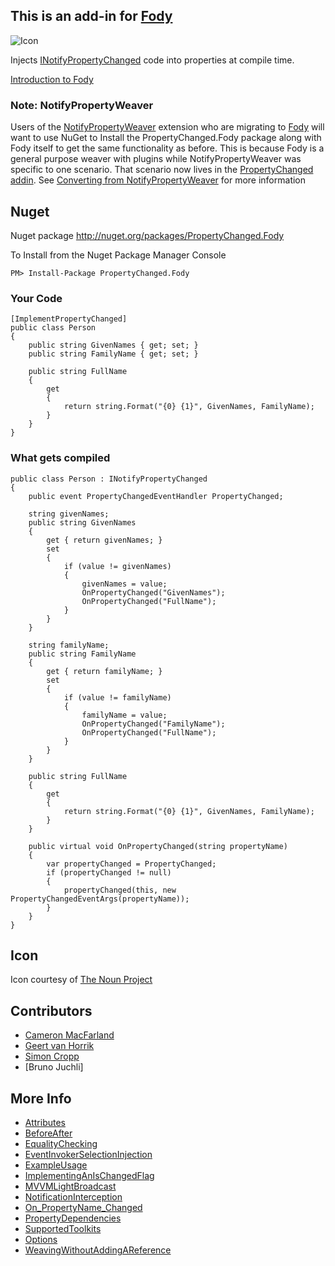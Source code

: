## This is an add-in for [Fody](https://github.com/Fody/Fody/) 

![Icon](https://raw.github.com/Fody/PropertyChanged/master/Icons/package_icon.png)

Injects [INotifyPropertyChanged](http://msdn.microsoft.com/en-us/library/system.componentmodel.inotifypropertychanged.aspx)  code into properties at compile time.

[Introduction to Fody](http://github.com/Fody/Fody/wiki/SampleUsage)

### Note: NotifyPropertyWeaver

Users of the [NotifyPropertyWeaver](https://github.com/SimonCropp/NotifyPropertyWeaver) extension who are migrating to [Fody](https://github.com/Fody/fody) will want to use NuGet to Install the PropertyChanged.Fody package along with Fody itself to get the same functionality as before. This is because Fody is a general purpose weaver with plugins while NotifyPropertyWeaver was specific to one scenario. That scenario now lives in the [PropertyChanged addin](https://github.com/Fody/PropertyChanged). See [Converting from NotifyPropertyWeaver](https://github.com/Fody/PropertyChanged/wiki/ConvertingFromNotifyPropertyWeaver) for more information 

## Nuget 

Nuget package http://nuget.org/packages/PropertyChanged.Fody 

To Install from the Nuget Package Manager Console 
    
    PM> Install-Package PropertyChanged.Fody

### Your Code

    [ImplementPropertyChanged]
    public class Person 
    {        
        public string GivenNames { get; set; }
        public string FamilyName { get; set; }

        public string FullName
        {
            get
            {
                return string.Format("{0} {1}", GivenNames, FamilyName);
            }
        }
    }
	


### What gets compiled

    public class Person : INotifyPropertyChanged
    {
        public event PropertyChangedEventHandler PropertyChanged;

        string givenNames;
        public string GivenNames
        {
            get { return givenNames; }
            set
            {
                if (value != givenNames)
                {
                    givenNames = value;
                    OnPropertyChanged("GivenNames");
                    OnPropertyChanged("FullName");
                }
            }
        }

        string familyName;
        public string FamilyName
        {
            get { return familyName; }
            set 
            {
                if (value != familyName)
                {
                    familyName = value;
                    OnPropertyChanged("FamilyName");
                    OnPropertyChanged("FullName");
                }
            }
        }

        public string FullName
        {
            get
            {
                return string.Format("{0} {1}", GivenNames, FamilyName);
            }
        }

        public virtual void OnPropertyChanged(string propertyName)
        {
            var propertyChanged = PropertyChanged;
            if (propertyChanged != null)
            {
                propertyChanged(this, new PropertyChangedEventArgs(propertyName));
            }
        }
    }
    
## Icon

Icon courtesy of [The Noun Project](http://thenounproject.com)


## Contributors

 * [Cameron MacFarland](https://github.com/distantcam)
 * [Geert van Horrik](https://github.com/GeertvanHorrik)
 * [Simon Cropp](https://github.com/simoncropp)
 * [Bruno Juchli]

## More Info

* [Attributes](https://github.com/Fody/PropertyChanged/wiki/Attributes)
* [BeforeAfter](https://github.com/Fody/PropertyChanged/wiki/BeforeAfter)
* [EqualityChecking](https://github.com/Fody/PropertyChanged/wiki/EqualityChecking)
* [EventInvokerSelectionInjection](https://github.com/Fody/PropertyChanged/wiki/EventInvokerSelectionInjection)
* [ExampleUsage](https://github.com/Fody/PropertyChanged/wiki/ExampleUsage)
* [ImplementingAnIsChangedFlag](https://github.com/Fody/PropertyChanged/wiki/ImplementingAnIsChangedFlag)
* [MVVMLightBroadcast](https://github.com/Fody/PropertyChanged/wiki/MVVMLightBroadcast)
* [NotificationInterception](https://github.com/Fody/PropertyChanged/wiki/NotificationInterception)
* [On_PropertyName_Changed](https://github.com/Fody/PropertyChanged/wiki/On_PropertyName_Changed)
* [PropertyDependencies](https://github.com/Fody/PropertyChanged/wiki/PropertyDependencies)
* [SupportedToolkits](https://github.com/Fody/PropertyChanged/wiki/SupportedToolkits)
* [Options](https://github.com/Fody/PropertyChanged/wiki/Options)
* [WeavingWithoutAddingAReference](https://github.com/Fody/PropertyChanged/wiki/WeavingWithoutAddingAReference)
